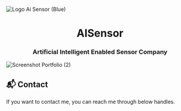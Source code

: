 ![Logo Ai Sensor (Blue)](https://github.com/faishalwahiduddin/AISensor.id/assets/15316893/be15b7c0-4d77-47b7-8cf1-b7444eea379f)



<h1 align="center">AISensor</h1> 
<h3 align="center">Artificial Intelligent Enabled Sensor Company</h3>



![Screenshot Portfolio (2)](https://github.com/faishalwahiduddin/AISensor.id/assets/15316893/1cddc29d-8f5d-475b-b8c2-7bc4844e0139)


## 📬 Contact


If you want to contact me, you can reach me through below handles.
